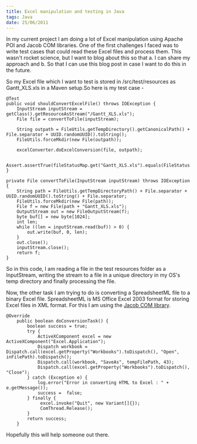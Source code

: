 ```yaml
---
title: Excel manipulation and testing in Java
tags: Java
date: 25/06/2011
---
```


In my current project I am doing a lot of Excel manipulation using Apache POI and Jacob COM libraries. One of the first challenges I faced was to write test cases that could read these Excel files and process them. This wasn't rocket science, but I want to blog about this so that a. I can share my approach and b. So that I can use this blog post in case I want to do this in the future.

So my Excel file which I want to test is stored in /src/test/resources as Gantt_XLS.xls in a Maven setup.So here is my test case -

    @Test
    public void shouldConvertExcelFile() throws IOException {
        InputStream inputStream = getClass().getResourceAsStream("/Gantt_XLS.xls");
        File file = convertToFile(inputStream);
        
        String outpath = FileUtils.getTempDirectory().getCanonicalPath() + File.separator + UUID.randomUUID().toString();
        FileUtils.forceMkdir(new File(outpath));
        
        excelConverter.doExcelConversion(file, outpath);
        
        Assert.assertTrue(fileStatusMap.get("Gantt_XLS.xls").equals(FileStatus.CONVERTED_TO_EXCEL));
    }

    private File convertToFile(InputStream inputStream) throws IOException {
        String path = FileUtils.getTempDirectoryPath() + File.separator + UUID.randomUUID().toString() + File.separator;
        FileUtils.forceMkdir(new File(path));
        File f = new File(path + "Gantt_XLS.xls");
        OutputStream out = new FileOutputStream(f);
        byte buf[] = new byte[1024];
        int len;
        while ((len = inputStream.read(buf)) > 0) {
            out.write(buf, 0, len);
        }
        out.close();
        inputStream.close();
        return f;
    }

So in this code, I am reading a file in the test resources folder as a InputStream, writing the stream to a file in a unique directory in my OS's temp directory and finally processing the file.

Now, the other task I am trying to do is converting a SpreadsheetML file to a binary Excel file. SpreadsheetML is MS Office Excel 2003 format for storing Excel files in XML format. For this I am using the <a href="http://danadler.com/jacob/" target="_blank">Jacob COM library</a>. 

    @Override
        public boolean doConversionTask() {
            boolean success = true;
            try {
                ActiveXComponent excel = new ActiveXComponent("Excel.Application");
                Dispatch workbook = Dispatch.call(excel.getProperty("Workbooks").toDispatch(), "Open", inFilePath).toDispatch();
                Dispatch.call(workbook, "SaveAs", tempFilePath, 43);
                Dispatch.call(excel.getProperty("Workbooks").toDispatch(), "Close");
            } catch (Exception e) {
                log.error("Error in converting HTML to Excel : " + e.getMessage());
                success =  false;
            } finally {
                 excel.invoke("Quit", new Variant[]{});
                 ComThread.Release();
            }
            return success;
        }

Hopefully this will help someone out there.
